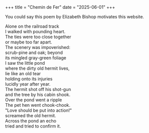 +++
title = "Chemin de Fer"
date = "2025-06-01"
+++

You could say this poem by Elizabeth Bishop motivates this website.

Alone on the railroad track  
I walked with pounding heart.  
The ties were too close together  
or maybe too far apart.  
The scenery was impoverished:  
scrub-pine and oak; beyond  
its mingled gray-green foliage  
I saw the little pond  
where the dirty old hermit lives,  
lie like an old tear  
holding onto its injuries  
lucidly year after year.  
The hermit shot off his shot-gun  
and the tree by his cabin shook.  
Over the pond went a ripple  
The pet hen went chook-chook.  
"Love should be put into action!"  
screamed the old hermit.  
Across the pond an echo  
tried and tried to confirm it.  
